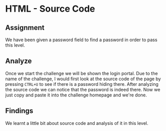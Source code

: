 # HTML - Source Code

## Assignment

We have been given a password field to find a password in order to pass this level.



## Analyze

Once we start the challenge we will be shown the login portal. Due to the name of the challenge, I would first look at the source code of the page by pressing `CTRL+U` to see if there is a password hiding there. After analyzing the source code we can notice that the password is indeed there. Now we just copy and paste it into the challenge homepage and we're done.



## Findings

We learnt a little bit about source code and analysis of it in this level.

